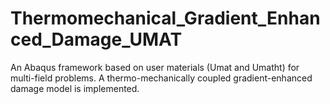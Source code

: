 # Thermomechanical_Gradient_Enhanced_Damage_UMAT
An Abaqus framework based on user materials (Umat and Umatht) for multi-field problems. A thermo-mechanically coupled gradient-enhanced damage model is implemented.
